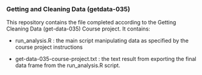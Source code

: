 ### Getting and Cleaning Data (getdata-035)

This repository contains the file completed according to the Getting Cleaning
Data (get-data-035) Course project. It contains:

- run_analysis.R : the main script manipulating data as specified by the
course project instructions

- get-data-035-course-project.txt : the text result from exporting the final
data frame from the run_analysis.R script.
